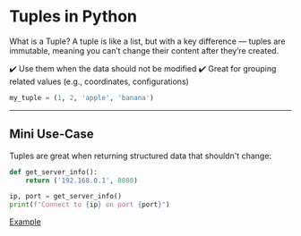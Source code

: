 # Tuples in Python

What is a Tuple?
A tuple is like a list, but with a key difference — tuples are immutable, meaning you can’t change their content after they’re created.

✔️ Use them when the data should not be modified
✔️ Great for grouping related values (e.g., coordinates, configurations)

```python
my_tuple = (1, 2, 'apple', 'banana')
```

---

## Mini Use-Case 
Tuples are great when returning structured data that shouldn't change:
```python
def get_server_info():
    return ('192.168.0.1', 8080)

ip, port = get_server_info()
print(f"Connect to {ip} on port {port}")
```

[Example](https://github.com/SereneSyntax04/python-for-devops/blob/main/examples/tuple.py)
